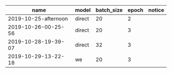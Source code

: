 | name | model | batch_size | epoch | notice |
| ---- | ----- | ---------- | ----- | ------ |
| 2019-10-25-afternoon | direct | 20 | 2 | |
| 2019-10-26-00-25-56 | direct | 20 | 3 | |
| 2019-10-28-19-39-07 | direct | 32 | 3 | |
| 2019-10-29-13-22-18 | we | 20 | 3 | |

